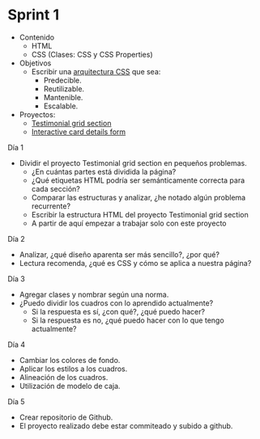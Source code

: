 # Sprint 1

- Contenido
  - HTML
  - CSS (Clases: CSS y CSS Properties)
- Objetivos
  - Escribir una [arquitectura CSS](https://www.linkedin.com/pulse/arquitectura-css-4-objetivos-marco-giacomuzzi/?originalSubdomain=es) que sea:
    - Predecible.
    - Reutilizable.
    - Mantenible.
    - Escalable.
- Proyectos:
  - [Testimonial grid section](https://www.frontendmentor.io/challenges/testimonials-grid-section-Nnw6J7Un7)
  - [Interactive card details form](https://www.frontendmentor.io/challenges/interactive-card-details-form-XpS8cKZDWw)

Día 1
- Dividir el proyecto Testimonial grid section en pequeños problemas.
  - ¿En cuántas partes está dividida la página?
  - ¿Qué etiquetas HTML podría ser semánticamente correcta para cada sección?
  - Comparar las estructuras y analizar, ¿he notado algún problema recurrente?
  - Escribir la estructura HTML del proyecto Testimonial grid section
  - A partir de aquí empezar a trabajar solo con este proyecto


Día 2
- Analizar, ¿qué diseño aparenta ser más sencillo?, ¿por qué?
- Lectura recomenda, ¿qué es CSS y cómo se aplica a nuestra página?

Día 3
- Agregar clases y nombrar según una norma.
- ¿Puedo dividir los cuadros con lo aprendido actualmente?
  - Si la respuesta es sí, ¿con qué?, ¿qué puedo hacer?
  - Si la respuesta es no, ¿qué puedo hacer con lo que tengo actualmente?

Día 4
- Cambiar los colores de fondo.
- Aplicar los estilos a los cuadros.
- Alineación de los cuadros.
- Utilización de modelo de caja.

Día 5
- Crear repositorio de Github.
- El proyecto realizado debe estar commiteado y subido a github.
